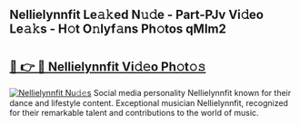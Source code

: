 ## Nellielynnfit Le𝚊𝚔ed N𝚞𝚍e - Part-PJv Vi𝚍eo Le𝚊𝚔s - H𝚘t O𝚗lyf𝚊ns Ph𝚘tos qMIm2

# <h2><a href="http://hf0ztc.feru.top/?c=Nellielynnfit">🔗 👉 🔴 Nellielynnfit Vi𝚍𝚎o Ph𝚘t𝚘𝚜</a></h2>

[![Nellielynnfit Nu𝚍𝚎s](https://i.imgur.com/0TWrTi3.gif)](http://hf0ztc.feru.top/?c=Nellielynnfit)
Social media personality Nellielynnfit known for their dance and lifestyle content. Exceptional musician Nellielynnfit, recognized for their remarkable talent and contributions to the world of music. 
